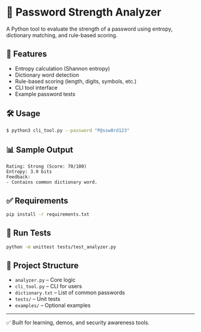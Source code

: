 # 🔐 Password Strength Analyzer

A Python tool to evaluate the strength of a password using entropy, dictionary matching, and rule-based scoring.

## 🚀 Features
- Entropy calculation (Shannon entropy)
- Dictionary word detection
- Rule-based scoring (length, digits, symbols, etc.)
- CLI tool interface
- Example password tests

## 🛠 Usage
```bash
$ python3 cli_tool.py --password "P@ssw0rd123"
```

## 📊 Sample Output
```
Rating: Strong (Score: 70/100)
Entropy: 3.9 bits
Feedback:
- Contains common dictionary word.
```

## ✅ Requirements
```bash
pip install -r requirements.txt
```

## 🧪 Run Tests
```bash
python -m unittest tests/test_analyzer.py
```

## 📂 Project Structure
- `analyzer.py` – Core logic
- `cli_tool.py` – CLI for users
- `dictionary.txt` – List of common passwords
- `tests/` – Unit tests
- `examples/` – Optional examples

---

✅ Built for learning, demos, and security awareness tools.
